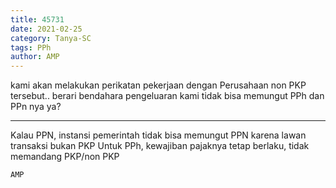 ```yaml
---
title: 45731
date: 2021-02-25
category: Tanya-SC
tags: PPh
author: AMP
---
```


kami akan melakukan perikatan pekerjaan dengan Perusahaan non PKP tersebut.. berari bendahara pengeluaran kami tidak bisa memungut PPh dan PPn nya ya?

---

Kalau PPN, instansi pemerintah tidak bisa memungut PPN karena lawan transaksi bukan PKP Untuk PPh, kewajiban pajaknya tetap berlaku, tidak memandang PKP/non PKP

`AMP`
